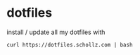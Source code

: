 # dotfiles

install / update all my dotfiles with

```
curl https://dotfiles.schollz.com | bash 
```